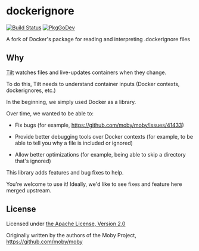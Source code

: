 # dockerignore

[![Build Status](https://circleci.com/gh/tilt-dev/dockerignore/tree/master.svg?style=shield)](https://circleci.com/gh/tilt-dev/dockerignore)
[![PkgGoDev](https://pkg.go.dev/badge/github.com/tilt-dev/dockerignore)](https://pkg.go.dev/github.com/tilt-dev/dockerignore)

A fork of Docker's package for reading and interpreting .dockerignore files

## Why

[Tilt](https://tilt.dev/) watches files and live-updates containers when they change.

To do this, Tilt needs to understand container inputs (Docker contexts, dockerignores, etc.)

In the beginning, we simply used Docker as a library.

Over time, we wanted to be able to:

- Fix bugs (for example, https://github.com/moby/moby/issues/41433)

- Provide better debugging tools over Docker contexts (for example, to be able
  to tell you why a file is included or ignored)

- Allow better optimizations (for example, being able to skip a directory that's ignored)

This library adds features and bug fixes to help.

You're welcome to use it! Ideally, we'd like to see fixes and feature here merged upstream.

## License

Licensed under [the Apache License, Version 2.0](LICENSE)

Originally written by the authors of the Moby Project, https://github.com/moby/moby
